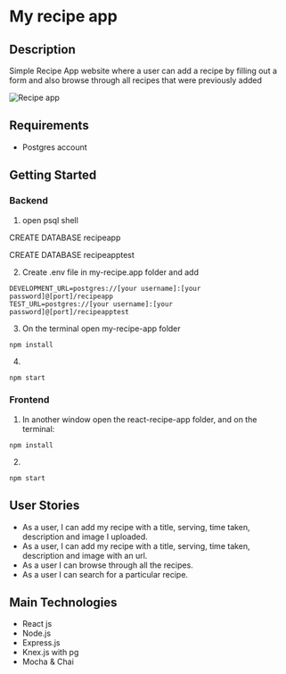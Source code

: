 # My recipe app

## Description
Simple Recipe App website where a user can add a recipe by filling out a form and also browse through all recipes that were previously added

![Recipe app](./Recipe.gif)

## Requirements

* Postgres account


## Getting Started
### Backend 
1. open psql shell

CREATE DATABASE recipeapp 

CREATE DATABASE recipeapptest

2. Create .env file in my-recipe.app folder and add
```
DEVELOPMENT_URL=postgres://[your username]:[your password]@[port]/recipeapp
TEST_URL=postgres://[your username]:[your password]@[port]/recipeapptest
```

3. On the terminal open my-recipe-app folder
```
npm install
```
4. 
```
npm start
```
### Frontend 
1. In another window open the react-recipe-app folder, and on the terminal: 
```
npm install
```
2. 
```
npm start
```
## User Stories 
* As a user, I can add my recipe with a title, serving, time taken, description and image I uploaded.
* As a user, I can add my recipe with a title, serving, time taken, description and image with an url.
* As a user I can browse through all the recipes.
* As a user I can search for a particular recipe. 

## Main Technologies
* React js
* Node.js
* Express.js
* Knex.js with pg 
* Mocha & Chai





